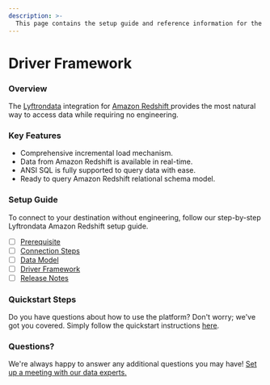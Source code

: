 ```yaml
---
description: >-
  This page contains the setup guide and reference information for the Amazon Redshift source connector.
---
```


# Driver Framework

### Overview

The [Lyftrondata](https://www.lyftrondata.com/) integration for [Amazon Redshift](https://www.lyftrondata.com/integration/amazon-redshift/)[ ](https://www.lyftrondata.com/integration/amazon-redshift/)provides the most natural way to access data while requiring no engineering.

### Key Features

* Comprehensive incremental load mechanism.
* Data from Amazon Redshift is available in real-time.&#x20;
* ANSI SQL is fully supported to query data with ease.
* Ready to query Amazon Redshift relational schema model.

### Setup Guide

To connect to your destination without engineering, follow our step-by-step Lyftrondata Amazon Redshift setup guide.

* [ ] [Prerequisite](../../technology-analytics/amazon-redshift/prerequisite.md)
* [ ] [Connection Steps](../../technology-analytics/amazon-redshift/connection-steps.md)
* [ ] [Data Model](../../technology-analytics/amazon-redshift/data-model/)
* [ ] [Driver Framework](../../technology-analytics/amazon-redshift/driver-framework/)
* [ ] [Release Notes](../../technology-analytics/amazon-redshift/release-notes.md)

### Quickstart Steps

Do you have questions about how to use the platform? Don't worry; we've got you covered. Simply follow the quickstart instructions [here](../../../quickstart-steps.md).

### Questions? <a href="#questions" id="questions"></a>

We're always happy to answer any additional questions you may have! [Set up a meeting with our data experts.](https://www.lyftrondata.com/book-a-meeting/)


